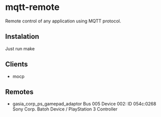 mqtt-remote
===========

Remote control of any application using MQTT protocol.

Instalation
-----------

Just run
	make

Clients
-------

 * mocp

Remotes
-------

 * gasia_corp_ps_gamepad_adaptor
	Bus 005 Device 002: ID 054c:0268 Sony Corp. Batoh Device / PlayStation 3 Controller
